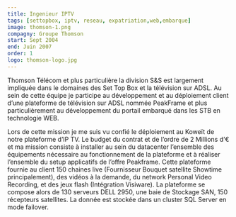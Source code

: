 ```yaml
---
title: Ingenieur IPTV
tags: [settopbox, iptv, reseau, expatriation,web,embarque]
image: thomson-1.png
compagny: Groupe Thomson
start: Sept 2004
end: Juin 2007
order: 1
logo: thomson-logo.jpg
---
```

Thomson Télécom et plus particulière la division S&S est largement impliquée dans le domaines des Set Top Box et la télévision sur ADSL. Au sein de cette équipe je participe au développement et au déploiement client d’une plateforme de télévision sur ADSL nommée PeakFrame et plus particulièrement au développement du portail embarqué dans les STB en technologie WEB.

Lors de cette mission je me suis vu confié le déploiement au Koweït de notre plateforme d’IP TV. Le budget du contrat et de l’ordre de 2 Millions d’€ et ma mission consiste à installer au sein du datacenter l’ensemble des équipements nécessaire au fonctionnement de la plateforme et à réaliser l’ensemble du setup applicatifs de l’offre Peakframe. Cette plateforme fournie au client 150 chaines live (Fournisseur Bouquet satellite Showtime principalement), des vidéos à la demande, du network Personal Video Recording, et des jeux flash (Intégration Visiware). La plateforme se compose alors de 130 serveurs DELL 2950, une baie de Stockage SAN, 150 récepteurs satellites. La donnée est stockée dans un cluster SQL Server en mode failover.